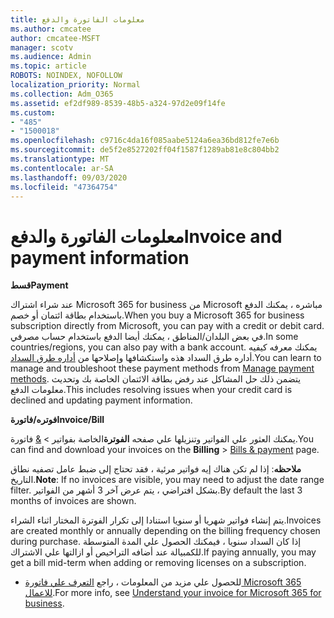 ```yaml
---
title: معلومات الفاتورة والدفع
ms.author: cmcatee
author: cmcatee-MSFT
manager: scotv
ms.audience: Admin
ms.topic: article
ROBOTS: NOINDEX, NOFOLLOW
localization_priority: Normal
ms.collection: Adm_O365
ms.assetid: ef2df989-8539-48b5-a324-97d2e09f14fe
ms.custom:
- "485"
- "1500018"
ms.openlocfilehash: c9716c4da16f085aabe5124a6ea36bd812fe7e6b
ms.sourcegitcommit: de5f2e8527202ff04f1587f1289ab81e8c804bb2
ms.translationtype: MT
ms.contentlocale: ar-SA
ms.lasthandoff: 09/03/2020
ms.locfileid: "47364754"
---
```

# <a name="invoice-and-payment-information"></a><span data-ttu-id="c814d-102">معلومات الفاتورة والدفع</span><span class="sxs-lookup"><span data-stu-id="c814d-102">Invoice and payment information</span></span>

<span data-ttu-id="c814d-103">**قسط**</span><span class="sxs-lookup"><span data-stu-id="c814d-103">**Payment**</span></span>

<span data-ttu-id="c814d-104">عند شراء اشتراك Microsoft 365 for business من Microsoft مباشره ، يمكنك الدفع باستخدام بطاقة ائتمان أو خصم.</span><span class="sxs-lookup"><span data-stu-id="c814d-104">When you buy a Microsoft 365 for business subscription directly from Microsoft, you can pay with a credit or debit card.</span></span>  <span data-ttu-id="c814d-105">في بعض البلدان/المناطق ، يمكنك أيضا الدفع باستخدام حساب مصرفي.</span><span class="sxs-lookup"><span data-stu-id="c814d-105">In some countries/regions, you can also pay with a bank account.</span></span>  <span data-ttu-id="c814d-106">يمكنك معرفه كيفيه أداره طرق السداد هذه واستكشافها وإصلاحها من [أداره طرق السداد](https://docs.microsoft.com/microsoft-365/commerce/billing-and-payments/manage-payment-methods).</span><span class="sxs-lookup"><span data-stu-id="c814d-106">You can learn to manage and troubleshoot these payment methods from [Manage payment methods](https://docs.microsoft.com/microsoft-365/commerce/billing-and-payments/manage-payment-methods).</span></span> <span data-ttu-id="c814d-107">يتضمن ذلك حل المشاكل عند رفض بطاقة الائتمان الخاصة بك وتحديث معلومات الدفع.</span><span class="sxs-lookup"><span data-stu-id="c814d-107">This includes resolving issues when your credit card is declined and updating payment information.</span></span>

<span data-ttu-id="c814d-108">**فوتره/فاتورة**</span><span class="sxs-lookup"><span data-stu-id="c814d-108">**Invoice/Bill**</span></span>

<span data-ttu-id="c814d-109">يمكنك العثور علي الفواتير وتنزيلها علي صفحه **الفوترة**الخاصة بفواتير  >  [&](https://go.microsoft.com/fwlink/p/?linkid=848039) فاتورة.</span><span class="sxs-lookup"><span data-stu-id="c814d-109">You can find and download your invoices on the **Billing** > [Bills & payment](https://go.microsoft.com/fwlink/p/?linkid=848039) page.</span></span>  

<span data-ttu-id="c814d-110">**ملاحظه**: إذا لم تكن هناك إيه فواتير مرئية ، فقد تحتاج إلى ضبط عامل تصفيه نطاق التاريخ.</span><span class="sxs-lookup"><span data-stu-id="c814d-110">**Note**: If no invoices are visible, you may need to adjust the date range filter.</span></span>  <span data-ttu-id="c814d-111">بشكل افتراضي ، يتم عرض آخر 3 أشهر من الفواتير.</span><span class="sxs-lookup"><span data-stu-id="c814d-111">By default the last 3 months of invoices are shown.</span></span>

<span data-ttu-id="c814d-112">يتم إنشاء فواتير شهريا أو سنويا استنادا إلى تكرار الفوترة المختار اثناء الشراء.</span><span class="sxs-lookup"><span data-stu-id="c814d-112">Invoices are created monthly or annually depending on the billing frequency chosen during purchase.</span></span>  <span data-ttu-id="c814d-113">إذا كان السداد سنويا ، فيمكنك الحصول علي المدة المتوسطة للكمبيالة عند أضافه التراخيص أو ازالتها علي الاشتراك.</span><span class="sxs-lookup"><span data-stu-id="c814d-113">If paying annually, you may get a bill mid-term when adding or removing licenses on a subscription.</span></span>

- <span data-ttu-id="c814d-114">للحصول علي مزيد من المعلومات ، راجع [التعرف علي فاتورة Microsoft 365 للاعمال](https://docs.microsoft.com/microsoft-365/commerce/billing-and-payments/understand-your-invoice2).</span><span class="sxs-lookup"><span data-stu-id="c814d-114">For more info, see [Understand your invoice for Microsoft 365 for business](https://docs.microsoft.com/microsoft-365/commerce/billing-and-payments/understand-your-invoice2).</span></span>